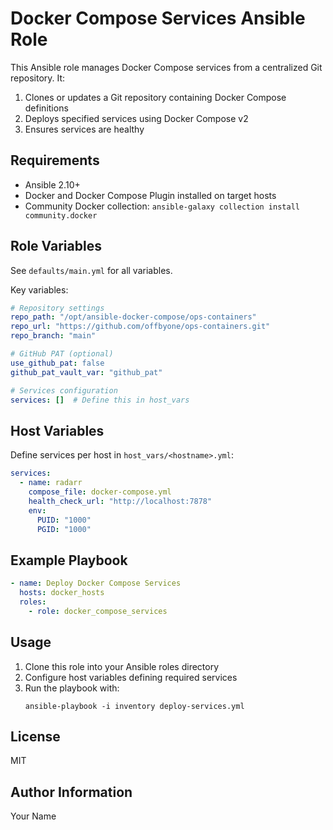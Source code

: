 # Docker Compose Services Ansible Role

This Ansible role manages Docker Compose services from a centralized Git repository. It:

1. Clones or updates a Git repository containing Docker Compose definitions
2. Deploys specified services using Docker Compose v2
3. Ensures services are healthy

## Requirements

- Ansible 2.10+
- Docker and Docker Compose Plugin installed on target hosts
- Community Docker collection: `ansible-galaxy collection install community.docker`

## Role Variables

See `defaults/main.yml` for all variables.

Key variables:

```yaml
# Repository settings
repo_path: "/opt/ansible-docker-compose/ops-containers"
repo_url: "https://github.com/offbyone/ops-containers.git"
repo_branch: "main"

# GitHub PAT (optional)
use_github_pat: false
github_pat_vault_var: "github_pat"

# Services configuration
services: []  # Define this in host_vars
```

## Host Variables

Define services per host in `host_vars/<hostname>.yml`:

```yaml
services:
  - name: radarr
    compose_file: docker-compose.yml
    health_check_url: "http://localhost:7878"
    env:
      PUID: "1000"
      PGID: "1000"
```

## Example Playbook

```yaml
- name: Deploy Docker Compose Services
  hosts: docker_hosts
  roles:
    - role: docker_compose_services
```

## Usage

1. Clone this role into your Ansible roles directory
2. Configure host variables defining required services
3. Run the playbook with:
   ```
   ansible-playbook -i inventory deploy-services.yml
   ```

## License

MIT

## Author Information

Your Name
